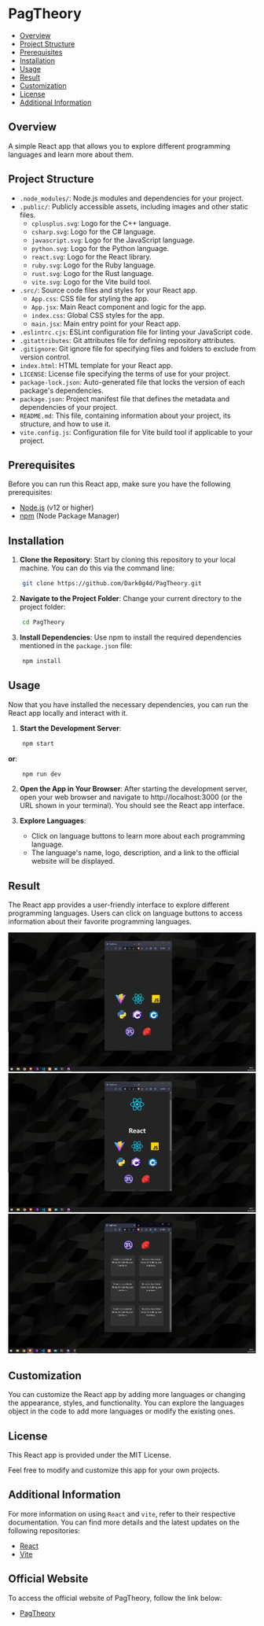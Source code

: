 # PagTheory

- [Overview](#overview)
- [Project Structure](#project-structure)
- [Prerequisites](#prerequisites)
- [Installation](#installation)
- [Usage](#usage)
- [Result](#result)
- [Customization](#customization) 
- [License](#license)
- [Additional Information](#additional-information)
  
## Overview

A simple React app that allows you to explore different programming languages and learn more about them.

## Project Structure

- `.node_modules/`: Node.js modules and dependencies for your project.
- `.public/`: Publicly accessible assets, including images and other static files.
  - `cplusplus.svg`: Logo for the C++ language.
  - `csharp.svg`: Logo for the C# language.
  - `javascript.svg`: Logo for the JavaScript language.
  - `python.svg`: Logo for the Python language.
  - `react.svg`: Logo for the React library.
  - `ruby.svg`: Logo for the Ruby language.
  - `rust.svg`: Logo for the Rust language.
  - `vite.svg`: Logo for the Vite build tool.
- `.src/`: Source code files and styles for your React app.
  - `App.css`: CSS file for styling the app.
  - `App.jsx`: Main React component and logic for the app.
  - `index.css`: Global CSS styles for the app.
  - `main.jsx`: Main entry point for your React app.
- `.eslintrc.cjs`: ESLint configuration file for linting your JavaScript code.
- `.gitattributes`: Git attributes file for defining repository attributes.
- `.gitignore`: Git ignore file for specifying files and folders to exclude from version control.
- `index.html`: HTML template for your React app.
- `LICENSE`: License file specifying the terms of use for your project.
- `package-lock.json`: Auto-generated file that locks the version of each package's dependencies.
- `package.json`: Project manifest file that defines the metadata and dependencies of your project.
- `README.md`: This file, containing information about your project, its structure, and how to use it.
- `vite.config.js`: Configuration file for Vite build tool if applicable to your project.

## Prerequisites

Before you can run this React app, make sure you have the following prerequisites:

- [Node.js](https://nodejs.org/) (v12 or higher)
- [npm](https://www.npmjs.com/) (Node Package Manager)

## Installation

1. **Clone the Repository**: Start by cloning this repository to your local machine. You can do this via the command line:

```bash
    git clone https://github.com/Dark0g4d/PagTheory.git
```

2. **Navigate to the Project Folder**: Change your current directory to the project folder:

```bash
    cd PagTheory
```

3. **Install Dependencies**: Use npm to install the required dependencies mentioned in the `package.json` file:

```bash
    npm install
```

## Usage

Now that you have installed the necessary dependencies, you can run the React app locally and interact with it.

1. **Start the Development Server**:

```bash
    npm start
```

**or**:

```bash
    npm run dev
```

2. **Open the App in Your Browser**: After starting the development server, open your web browser and navigate to http://localhost:3000 (or the URL shown in your terminal). You should see the React app interface.

3. **Explore Languages**:
    - Click on language buttons to learn more about each programming language.
    - The language's name, logo, description, and a link to the official website will be displayed.

## Result

The React app provides a user-friendly interface to explore different programming languages. Users can click on language buttons to access information about their favorite programming languages.

![pag_theory_demo_1](/public/pag_theory_demo_1.png)
![pag_theory_demo_2](/public/pag_theory_demo_2.png)
![pag_theory_demo_3](/public/pag_theory_demo_3.png)

## Customization

You can customize the React app by adding more languages or changing the appearance, styles, and functionality. You can explore the languages object in the code to add more languages or modify the existing ones.

## License

This React app is provided under the MIT License.

Feel free to modify and customize this app for your own projects.

## Additional Information

For more information on using `React` and `vite`, refer to their respective documentation. You can find more details and the latest updates on the following repositories:

- [React](https://github.com/facebook/react)
- [Vite](https://github.com/vitejs/vite)

## Official Website

To access the official website of PagTheory, follow the link below:

- [PagTheory](https://pagtheory.pagman.org)
